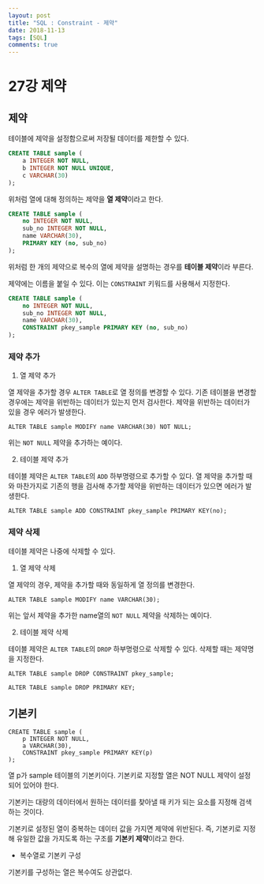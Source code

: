 ```yaml
---
layout: post
title: "SQL : Constraint - 제약"
date: 2018-11-13
tags: [SQL]
comments: true
---
```


# 27강 제약

## 제약

테이블에 제약을 설정함으로써 저장될 데이터를 제한할 수 있다.

```sql
CREATE TABLE sample (
	a INTEGER NOT NULL,
	b INTEGER NOT NULL UNIQUE,
	c VARCHAR(30)
);
```

위처럼 열에 대해 정의하는 제약을 **열 제약**이라고 한다.

```sql
CREATE TABLE sample (
	no INTEGER NOT NULL,
	sub_no INTEGER NOT NULL,
	name VARCHAR(30),
	PRIMARY KEY (no, sub_no)
);
```

위처럼 한 개의 제약으로 복수의 열에 제약을 설명하는 경우를 **테이블 제약**이라 부른다.

제약에는 이름을 붙일 수 있다. 이는 `CONSTRAINT` 키워드를 사용해서 지정한다.

```sql
CREATE TABLE sample (
	no INTEGER NOT NULL,
	sub_no INTEGER NOT NULL,
	name VARCHAR(30),
	CONSTRAINT pkey_sample PRIMARY KEY (no, sub_no)
);
```

### 제약 추가

1. 열 제약 추가

열 제약을 추가할 경우 `ALTER TABLE`로 열 정의를 변경할 수 있다. 기존 테이블을 변경할 경우에는 제약을 위반하는 데이터가 있는지 먼저 검사한다. 제약을 위반하는 데이터가 있을 경우 에러가 발생한다.

```
ALTER TABLE sample MODIFY name VARCHAR(30) NOT NULL;
```

위는 `NOT NULL` 제약을 추가하는 예이다.

2. 테이블 제약 추가

테이블 제약은 `ALTER TABLE`의 `ADD` 하부명령으로 추가할 수 있다. 열 제약을 추가할 때와 마찬가지로 기존의 행을 검사해 추가할 제약을 위반하는 데이터가 있으면 에러가 발생한다.

```
ALTER TABLE sample ADD CONSTRAINT pkey_sample PRIMARY KEY(no);
```

### 제약 삭제

테이블 제약은 나중에 삭제할 수 있다.

1. 열 제약 삭제

열 제약의 경우, 제약을 추가할 때와 동일하게 열 정의를 변경한다.

```
ALTER TABLE sample MODIFY name VARCHAR(30);
```

위는 앞서 제약을 추가한 name열의 `NOT NULL` 제약을 삭제하는 예이다.

2. 테이블 제약 삭제

테이블 제약은 `ALTER TABLE`의 `DROP` 하부명령으로 삭제할 수 있다. 삭제할 때는 제약명을 지정한다.

```
ALTER TABLE sample DROP CONSTRAINT pkey_sample;
```

```
ALTER TABLE sample DROP PRIMARY KEY;
```

## 기본키

```
CREATE TABLE sample (
	p INTEGER NOT NULL,
	a VARCHAR(30),
	CONSTRAINT pkey_sample PRIMARY KEY(p)
);
```

열 p가 sample 테이블의 기본키이다. 기본키로 지정할 열은 NOT NULL 제약이 설정되어 있어야 한다.

기본키는 대량의 데이터에서 원하는 데이터를 찾아낼 때 키가 되는 요소를 지정해 검색하는 것이다.

기본키로 설정된 열이 중복하는 데이터 값을 가지면 제약에 위반된다. 즉, 기본키로 지정해 유일한 값을 가지도록 하는 구조를 **기본키 제약**이라고 한다.

- 복수열로 기본키 구성

기본키를 구성하는 열은 복수여도 상관없다.
